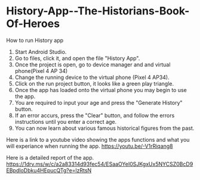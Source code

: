# History-App--The-Historians-Book-Of-Heroes
How to run History app
1. Start Android Studio.
2. Go to files, click it, and open the file "History App".
3. Once the project is open, go to device manager and and virtual phone(Pixel 4 AP 34)
4. Change the running device to the virtual phone (Pixel 4 AP34). 
5. Click on the run project button, it looks like a green play triangle. 
6. Once the app has loaded onto the virtual phone you may begin to use the app. 
7. You are required to input your age and press the "Generate History" button. 
8. If an error accurs, press the "Clear" button, and follow the errors instructions until you enter a correct age.  
9. You can now learn about various famous historical figures from the past. 

Here is a link to a youtube video showing the apps functions and what you will experiance when running the app. 
https://youtu.be/-V1rRiqang8 

Here is a detailed report of the app. 
https://1drv.ms/w/c/a2a83314d93fec54/ESaaOYeI0SJKgxUx5NYCSZ0BcD9EBpdIoDbku4HEpucQTg?e=lzRtsN 
